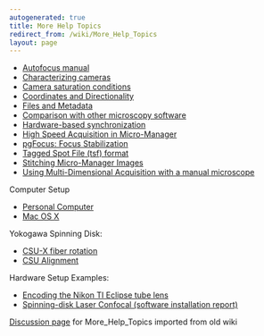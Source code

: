 ```yaml
---
autogenerated: true
title: More Help Topics
redirect_from: /wiki/More_Help_Topics
layout: page
---
```


-   [Autofocus manual](Autofocus_manual "wikilink")
-   [Characterizing cameras](Measuring_camera_specifications "wikilink")
-   [Camera saturation
    conditions](Camera_saturation_conditions "wikilink")
-   [Coordinates and
    Directionality](Coordinates_and_Directionality "wikilink")
-   [Files and Metadata](Files_and_Metadata "wikilink")
-   [Comparison with other microscopy
    software](Comparison_with_other_microscopy_software "wikilink")
-   [Hardware-based
    synchronization](Hardware-based_synchronization "wikilink")
-   [High Speed Acquisition in
    Micro-Manager](High_Speed_Acquisition_in_Micro-Manager "wikilink")
-   [ pgFocus: Focus Stabilization](PgFocus "wikilink")
-   [Tagged Spot File (tsf)
    format](Tagged_Spot_File_(tsf)_format "wikilink")
-   [Stitching Micro-Manager
    Images](Stitching_Micro-Manager_Images "wikilink")
-   [Using Multi-Dimensional Acquisition with a manual
    microscope](Using_Multi-Dimensional_Acquisition_with_a_manual_microscope "wikilink")

Computer Setup

-   [Personal Computer](Personal_computer_setup "wikilink")
-   [Mac OS X](OS_X_setup "wikilink")

Yokogawa Spinning Disk:

-   [CSU-X fiber rotation](CSU-X_fiber_rotation "wikilink")
-   [CSU Alignment](CSU_Alignment "wikilink")

Hardware Setup Examples:

-   [Encoding the Nikon TI Eclipse tube
    lens](Encoding_the_Nikon_TI_Eclipse_tube_lens "wikilink")
-   [ Spinning-disk Laser Confocal (software installation
    report)](Setup_UTSW_SD "wikilink")


[Discussion page](/talk/More_Help_Topics) for More_Help_Topics imported from old wiki
